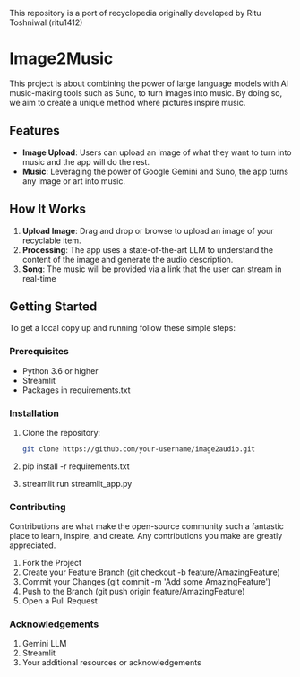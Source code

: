 This repository is a port of recyclopedia originally developed by Ritu Toshniwal (ritu1412)

# Image2Music
This project is about combining the power of large language models with AI music-making tools such as Suno, to turn images into music. By doing so, we aim to create a unique method where pictures inspire music.

## Features

- **Image Upload**: Users can upload an image of what they want to turn into music and the app will do the rest.
- **Music**: Leveraging the power of Google Gemini and Suno, the app turns any image or art into music.


## How It Works

1. **Upload Image**: Drag and drop or browse to upload an image of your recyclable item.
2. **Processing**: The app uses a state-of-the-art LLM to understand the content of the image and generate the audio description.
3. **Song**: The music will be provided via a link that the user can stream in real-time


## Getting Started

To get a local copy up and running follow these simple steps:

### Prerequisites

- Python 3.6 or higher
- Streamlit
- Packages in requirements.txt

### Installation

1. Clone the repository:
   ```sh
   git clone https://github.com/your-username/image2audio.git

2. pip install -r requirements.txt

3. streamlit run streamlit_app.py

### Contributing

Contributions are what make the open-source community such a fantastic place to learn, inspire, and create. Any contributions you make are greatly appreciated.

1. Fork the Project
2. Create your Feature Branch (git checkout -b feature/AmazingFeature)
3. Commit your Changes (git commit -m 'Add some AmazingFeature')
4. Push to the Branch (git push origin feature/AmazingFeature)
5. Open a Pull Request

### Acknowledgements
1. Gemini LLM
2. Streamlit
3. Your additional resources or acknowledgements

